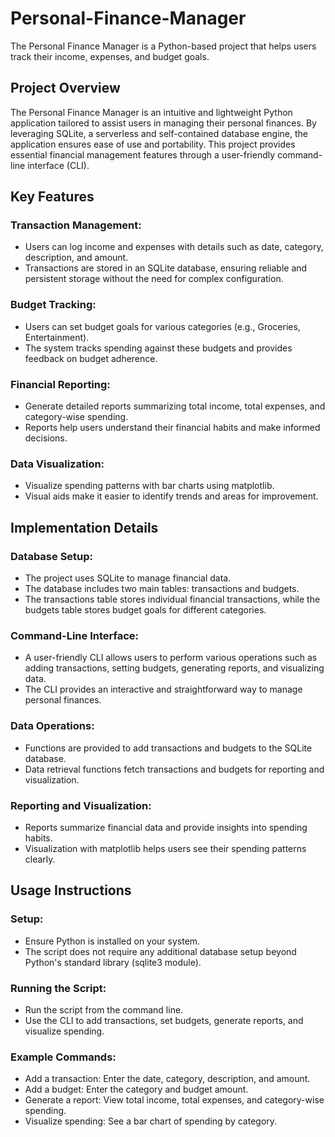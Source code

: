 # Personal-Finance-Manager
The Personal Finance Manager is a Python-based project that helps users track their income, expenses, and budget goals.
## Project Overview
The Personal Finance Manager is an intuitive and lightweight Python application tailored to assist users in managing their personal finances. By leveraging SQLite, a serverless and self-contained database engine, the application ensures ease of use and portability. This project provides essential financial management features through a user-friendly command-line interface (CLI).

## Key Features
### Transaction Management:
* Users can log income and expenses with details such as date, category, description, and amount.
* Transactions are stored in an SQLite database, ensuring reliable and persistent storage without the need for complex configuration.

### Budget Tracking:
* Users can set budget goals for various categories (e.g., Groceries, Entertainment).
* The system tracks spending against these budgets and provides feedback on budget adherence.

### Financial Reporting:
* Generate detailed reports summarizing total income, total expenses, and category-wise spending.
* Reports help users understand their financial habits and make informed decisions.

### Data Visualization:
* Visualize spending patterns with bar charts using matplotlib.
* Visual aids make it easier to identify trends and areas for improvement.

## Implementation Details
### Database Setup:
* The project uses SQLite to manage financial data.
* The database includes two main tables: transactions and budgets.
* The transactions table stores individual financial transactions, while the budgets table stores budget goals for different categories.

### Command-Line Interface:
* A user-friendly CLI allows users to perform various operations such as adding transactions, setting budgets, generating reports, and visualizing data.
* The CLI provides an interactive and straightforward way to manage personal finances.

### Data Operations:
* Functions are provided to add transactions and budgets to the SQLite database.
* Data retrieval functions fetch transactions and budgets for reporting and visualization.

### Reporting and Visualization:
* Reports summarize financial data and provide insights into spending habits.
* Visualization with matplotlib helps users see their spending patterns clearly.

## Usage Instructions
### Setup:
* Ensure Python is installed on your system.
* The script does not require any additional database setup beyond Python's standard library (sqlite3 module).

### Running the Script:
* Run the script from the command line.
* Use the CLI to add transactions, set budgets, generate reports, and visualize spending.

### Example Commands:
* Add a transaction: Enter the date, category, description, and amount.
* Add a budget: Enter the category and budget amount.
* Generate a report: View total income, total expenses, and category-wise spending.
* Visualize spending: See a bar chart of spending by category.
